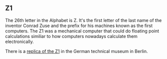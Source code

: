 ## Z1

The 26th letter in the Alphabet is Z. It's the first letter of the last name of the inventor Conrad Zuse and the prefix for his machines known as the first computers. The Z1 was a mechanical computer that could do floating point calculations similiar to how computers nowadays calculate them electronically.

There is a [replica of the Z1](http://zuse-z1.zib.de/zuse-z1-pano/intermediate-view/) in the German technical museum in Berlin.